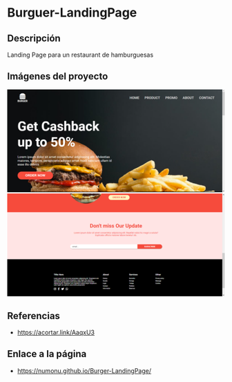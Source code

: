 # Burguer-LandingPage

## Descripción

Landing Page para un restaurant de hamburguesas

## Imágenes del proyecto

![](assets/ref01.png)
![](assets/ref02.png)

## Referencias

- https://acortar.link/AaqxU3

## Enlace a la página

- https://numonu.github.io/Burger-LandingPage/

